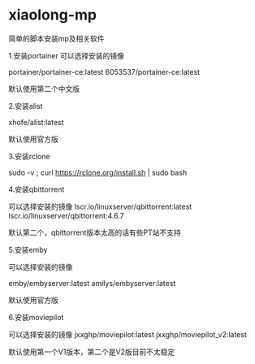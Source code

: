 # xiaolong-mp
简单的脚本安装mp及相关软件

1.安装portainer 可以选择安装的镜像
  
  portainer/portainer-ce:latest 6053537/portainer-ce:latest
  
  默认使用第二个中文版
  
2.安装alist

  xhofe/alist:latest
  
  默认使用官方版
  
3.安装rclone

  sudo -v ; curl https://rclone.org/install.sh | sudo bash
  
4.安装qbittorrent 

  可以选择安装的镜像 lscr.io/linuxserver/qbittorrent:latest lscr.io/linuxserver/qbittorrent:4.6.7
  
  默认第二个，qbittorrent版本太高的话有些PT站不支持
  
5.安装emby 

  可以选择安装的镜像 

  emby/embyserver:latest amilys/embyserver:latest

  默认使用官方版

6.安装moviepilot

  可以选择安装的镜像 jxxghp/moviepilot:latest jxxghp/moviepilot_v2:latest 

  默认使用第一个V1版本，第二个是V2版目前不太稳定 

